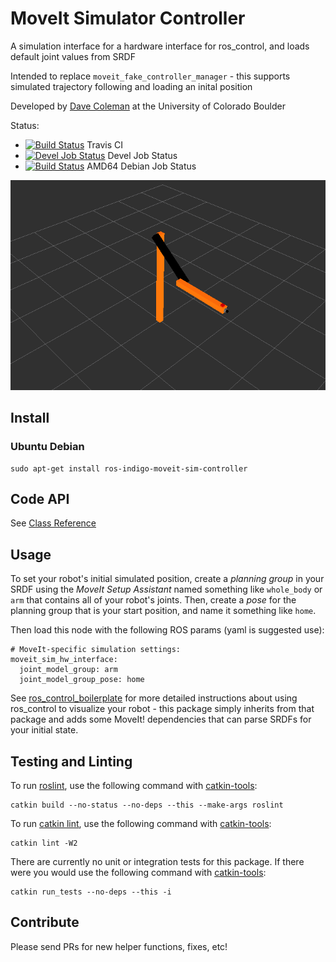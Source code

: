 # MoveIt Simulator Controller

A simulation interface for a hardware interface for ros_control, and loads default joint values from SRDF

Intended to replace ``moveit_fake_controller_manager`` - this supports simulated trajectory following and loading an inital position

Developed by [Dave Coleman](http://dav.ee/) at the University of Colorado Boulder

Status:

 * [![Build Status](https://travis-ci.org/davetcoleman/moveit_sim_controller.svg)](https://travis-ci.org/davetcoleman/moveit_sim_controller) Travis CI
 * [![Devel Job Status](http://jenkins.ros.org/buildStatus/icon?job=devel-indigo-moveit_sim_controller)](http://jenkins.ros.org/job/devel-indigo-moveit_sim_controller) Devel Job Status
 * [![Build Status](http://jenkins.ros.org/buildStatus/icon?job=ros-indigo-moveit-sim-controller_binarydeb_trusty_amd64)](http://jenkins.ros.org/job/ros-indigo-moveit-sim-controller_binarydeb_trusty_amd64/) AMD64 Debian Job Status

![](resources/screenshot.png)

## Install

### Ubuntu Debian

```
sudo apt-get install ros-indigo-moveit-sim-controller
```

## Code API

See [Class Reference](http://docs.ros.org/indigo/api/moveit_sim_controller/html/)

## Usage

To set your robot's initial simulated position, create a *planning group* in your SRDF using the *MoveIt Setup Assistant* named something like ``whole_body`` or ``arm`` that contains all of your robot's joints. Then, create a *pose* for the planning group that is your start position, and name it something like ``home``.

Then load this node with the following ROS params (yaml is suggested use):

    # MoveIt-specific simulation settings:
    moveit_sim_hw_interface:
      joint_model_group: arm
      joint_model_group_pose: home

See [ros_control_boilerplate](https://github.com/davetcoleman/ros_control_boilerplate) for more detailed instructions about using ros_control to visualize your robot - this package simply inherits from that package and adds some MoveIt! dependencies that can parse SRDFs for your initial state.

## Testing and Linting

To run [roslint](http://wiki.ros.org/roslint), use the following command with [catkin-tools](https://catkin-tools.readthedocs.org/):

    catkin build --no-status --no-deps --this --make-args roslint

To run [catkin lint](https://pypi.python.org/pypi/catkin_lint), use the following command with [catkin-tools](https://catkin-tools.readthedocs.org/):

    catkin lint -W2

There are currently no unit or integration tests for this package. If there were you would use the following command with [catkin-tools](https://catkin-tools.readthedocs.org/):

    catkin run_tests --no-deps --this -i

## Contribute

Please send PRs for new helper functions, fixes, etc!
